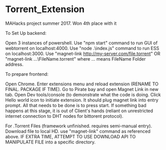 # Torrent_Extension
MAHacks project summer 2017. Won 4th place with it

To Set Up backend:

Open 3 instances of powershell. Use "npm start" command to run GUI of webtorrent on localhost:4000. Use "node .\index.js" command to run ESS on localhost:3000. Use "magnet-link http://my-server.com/file.torrent"  OR  "magnet-link ...\FileName.torrent" where ... means FileName Folder address.

To prepare frontend:

Open Chrome. Enter extensions menu and reload extension (RENAME TO FINAL. PACKAGE IF TIME). Go to Pirate bay and open Magnet Link in new tab. Open Dev tools/console (to demonstrate what the code is doing. Click Hello world icon to initiate extension. It should plug magnet link into entry prompt. All that needs to be done is to press start. If something bad happens at this stage, it is out of Client's hands (reliant on unrestricted internet connection to DHT nodes for bittorent protocol). 

For .Torrent Files (framework unfinished. requires semi-manual entry). Download file to local HD. use "magnet-link" command as referenced above. IF EXTRA TIME, ATTEMPT TO USE DOWNLOAD API TO MANIPULATE FILE into a specific directory.
